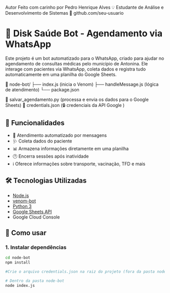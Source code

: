  Autor
Feito com carinho por Pedro Henrique Alves
💡 Estudante de Análise e Desenvolvimento de Sistemas
🔗 github.com/seu-usuario


# 🤖 Disk Saúde Bot - Agendamento via WhatsApp

Este projeto é um bot automatizado para o WhatsApp, criado para ajudar no agendamento de consultas médicas pelo município de Antonina. Ele interage com pacientes via WhatsApp, coleta dados e registra tudo automaticamente em uma planilha do Google Sheets.

📁 node-bot/
├── index.js (inicia o Venom)
├── handleMessage.js (lógica de atendimento)
└── package.json

📄 salvar_agendamento.py (processa e envia os dados para o Google Sheets)
📄 credentials.json (🔒 credenciais da API Google )

## 🚀 Funcionalidades

- 🧠 Atendimento automatizado por mensagens
- 🩺 Coleta dados do paciente
- 📊 Armazena informações diretamente em uma planilha
- 🕐 Encerra sessões após inatividade
- ℹ️ Oferece informações sobre transporte, vacinação, TFD e mais

## 🛠 Tecnologias Utilizadas

- [Node.js](https://nodejs.org)
- [venom-bot](https://github.com/orkestral/venom)
- [Python 3](https://www.python.org/)
- [Google Sheets API](https://developers.google.com/sheets/api)
- Google Cloud Console

## 🧰 Como usar

### 1. Instalar dependências

```bash
cd node-bot
npm install

#Crie o arquivo credentials.json na raiz do projeto (fora da pasta node-bot). Ele será usado pelo script Python para acessar a planilha.

# Dentro da pasta node-bot
node index.js